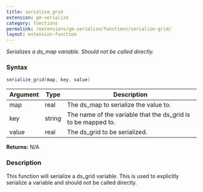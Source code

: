 ```yaml
---
title: serialize_grid
extension: gm-serialize
category: functions
permalink: /extensions/gm-serialize/functions/serialize-grid/
layout: extension-function
---
```


_Serializes a ds_map variable. Should not be called directly._

### Syntax
```cs
serialize_grid(map, key, value)
```

| Argument | Type | Description |
| --- | --- | --- |
| map | real | The ds_map to serialize the value to. |
| key | string | The name of the variable that the ds_grid is to be mapped to. |
| value | real | The ds_grid to be serialized. |

**Returns:** N/A

### Description
This function will serialize a ds_grid variable. This is used to explicitly serialize a variable and should not be called directly.